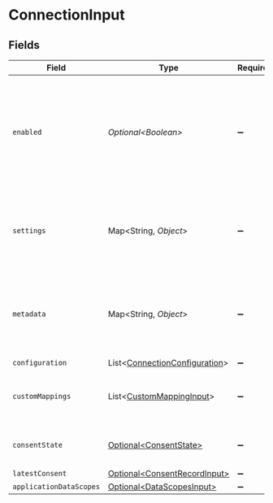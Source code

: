 # ConnectionInput


## Fields

| Field                                                                                                             | Type                                                                                                              | Required                                                                                                          | Description                                                                                                       | Example                                                                                                           |
| ----------------------------------------------------------------------------------------------------------------- | ----------------------------------------------------------------------------------------------------------------- | ----------------------------------------------------------------------------------------------------------------- | ----------------------------------------------------------------------------------------------------------------- | ----------------------------------------------------------------------------------------------------------------- |
| `enabled`                                                                                                         | *Optional\<Boolean>*                                                                                              | :heavy_minus_sign:                                                                                                | Whether the connection is enabled or not. You can enable or disable a connection using the Update Connection API. | true                                                                                                              |
| `settings`                                                                                                        | Map\<String, *Object*>                                                                                            | :heavy_minus_sign:                                                                                                | Connection settings. Values will persist to `form_fields` with corresponding id                                   | {<br/>"instance_url": "https://eu28.salesforce.com",<br/>"api_key": "12345xxxxxx"<br/>}                           |
| `metadata`                                                                                                        | Map\<String, *Object*>                                                                                            | :heavy_minus_sign:                                                                                                | Attach your own consumer specific metadata                                                                        | {<br/>"account": {<br/>"name": "My Company",<br/>"id": "c01458a5-7276-41ce-bc19-639906b0450a"<br/>},<br/>"plan": "enterprise"<br/>} |
| `configuration`                                                                                                   | List\<[ConnectionConfiguration](../../models/components/ConnectionConfiguration.md)>                              | :heavy_minus_sign:                                                                                                | N/A                                                                                                               |                                                                                                                   |
| `customMappings`                                                                                                  | List\<[CustomMappingInput](../../models/components/CustomMappingInput.md)>                                        | :heavy_minus_sign:                                                                                                | List of custom mappings configured for this connection                                                            |                                                                                                                   |
| `consentState`                                                                                                    | [Optional\<ConsentState>](../../models/components/ConsentState.md)                                                | :heavy_minus_sign:                                                                                                | The current consent state of the connection                                                                       | granted                                                                                                           |
| `latestConsent`                                                                                                   | [Optional\<ConsentRecordInput>](../../models/components/ConsentRecordInput.md)                                    | :heavy_minus_sign:                                                                                                | N/A                                                                                                               |                                                                                                                   |
| `applicationDataScopes`                                                                                           | [Optional\<DataScopesInput>](../../models/components/DataScopesInput.md)                                          | :heavy_minus_sign:                                                                                                | N/A                                                                                                               |                                                                                                                   |
